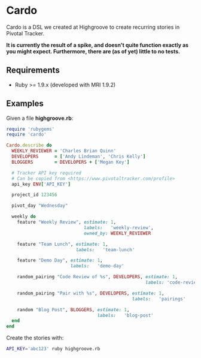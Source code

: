 Cardo
=====

Cardo is a DSL we created at Highgroove to create recurring stories in
Pivotal Tracker.

**It is currently the result of a spike, and doesn't quite function
exactly as you might expect. Furthermore, there are (as of yet) little
to no tests.**

Requirements
------------

* Ruby >= 1.9.x (developed with MRI 1.9.2)

Examples
--------

Given a file **highgroove.rb**:

```ruby
require 'rubygems'
require 'cardo'

Cardo.describe do
  WEEKLY_REVIEWER = 'Charles Brian Quinn'
  DEVELOPERS      = ['Andy Lindeman', 'Chris Kelly']
  BLOGGERS        = DEVELOPERS + ['Megan Key']

  # Tracker API key required
  # Can be copied from <https://www.pivotaltracker.com/profile>
  api_key ENV['API_KEY']

  project_id 123456

  pivot_day "Wednesday"

  weekly do
    feature "Weekly Review", estimate: 1,
                             labels:   'weekly-review',
                             owned_by: WEEKLY_REVIEWER

    feature "Team Lunch", estimate: 1,
                          labels:   'team-lunch'

    feature "Demo Day", estimate: 1,
                        labels:   'demo-day'

    random_pairing "Code Review of %s", DEVELOPERS, estimate: 1,
                                                    labels: 'code-review'

    random_pairing "Pair with %s", DEVELOPERS, estimate: 1,
                                               labels:   'pairings'

    random "Blog Post", BLOGGERS, estimate: 1,
                                  labels:   'blog-post'
  end
end
```

Create the stories with:

```bash
API_KEY='abc123' ruby highgroove.rb
```
